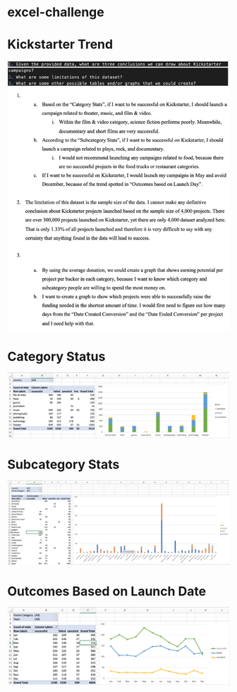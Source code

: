 # excel-challenge
# Kickstarter Trend
![](Image/Kickstarter_trend.png)
# Category Status
![](Image/Category_Stats.png)
# Subcategory Stats
![](Image/Subcategory_Stats.png)
# Outcomes Based on Launch Date
![](Image/Outcomes_Based_on_Launch_Date.png)
